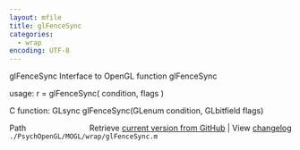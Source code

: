 ```yaml
---
layout: mfile
title: glFenceSync
categories:
  - wrap
encoding: UTF-8
---
```


glFenceSync  Interface to OpenGL function glFenceSync  

usage:  r = glFenceSync( condition, flags )  

C function:  GLsync glFenceSync(GLenum condition, GLbitfield flags)  


<div class="code_header" style="text-align:right;">
  <span style="float:left;">Path&nbsp;&nbsp;</span> <span class="counter">Retrieve <a href=
  "https://raw.github.com/Psychtoolbox-3/Psychtoolbox-3/beta/./PsychOpenGL/MOGL/wrap/glFenceSync.m">current version from GitHub</a> | View <a href=
  "https://github.com/Psychtoolbox-3/Psychtoolbox-3/commits/beta/./PsychOpenGL/MOGL/wrap/glFenceSync.m">changelog</a></span>
</div>
<div class="code">
  <code>./PsychOpenGL/MOGL/wrap/glFenceSync.m</code>
</div>
